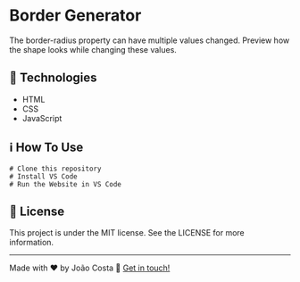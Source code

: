 # Border Generator 
The border-radius property can have multiple values changed. Preview how the shape looks while changing these values.
## 🚀 Technologies
- HTML
- CSS 
- JavaScript 
## ℹ️ How To Use
~~~ 
# Clone this repository
# Install VS Code
# Run the Website in VS Code
~~~
## 📝 License
This project is under the MIT license. See the LICENSE for more information.

---

Made with ♥ by João Costa :wave: [Get in touch!](https://www.linkedin.com/in/joaocosta123/)